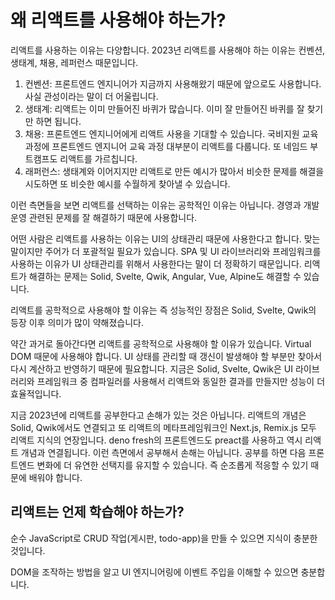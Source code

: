 # 왜 리액트를 사용해야 하는가?

리액트를 사용하는 이유는 다양합니다. 2023년 리액트를 사용해야 하는 이유는 컨벤션, 생태계, 채용, 레퍼런스 때문입니다.

1. 컨벤션: 프론트엔드 엔지니어가 지금까지 사용해왔기 때문에 앞으로도 사용합니다. 사실 관성이라는 말이 더 어울립니다.
2. 생태계: 리액트는 이미 만들어진 바퀴가 많습니다. 이미 잘 만들어진 바퀴를 잘 찾기만 하면 됩니다.
3. 채용: 프론트엔드 엔지니어에게 리액트 사용을 기대할 수 있습니다. 국비지원 교육과정에 프론트엔드 엔지니어 교육 과정 대부분이 리액트를 다룹니다. 또 네임드 부트캠프도 리액트를 가르칩니다.
4. 래퍼런스: 생태계와 이어지지만 리액트로 만든 예시가 많아서 비슷한 문제를 해결을 시도하면 또 비슷한 예시를 수월하게 찾아낼 수 있습니다.

이런 측면들을 보면 리액트를 선택하는 이유는 공학적인 이유는 아닙니다. 경영과 개발 운영 관련된 문제를 잘 해결하기 때문에 사용합니다.

어떤 사람은 리액트를 사용하는 이유는 UI의 상태관리 때문에 사용한다고 합니다. 맞는 말이지만 주어가 더 포괄적일 필요가 있습니다. SPA 및 UI 라이브러리와 프레임워크를 사용하는 이유가 UI 상태관리를 위해서 사용한다는 말이 더 정확하기 때문입니다. 리액트가 해결하는 문제는 Solid, Svelte, Qwik, Angular, Vue, Alpine도 해결할 수 있습니다.

리액트를 공학적으로 사용해야 할 이유는 즉 성능적인 장점은 Solid, Svelte, Qwik의 등장 이후 의미가 많이 약해졌습니다.

약간 과거로 돌아간다면 리액트를 공학적으로 사용해야 할 이유가 있습니다. Virtual DOM 때문에 사용해야 합니다. UI 상태를 관리할 때 갱신이 발생해야 할 부분만 찾아서 다시 계산하고 반영하기 때문에 필요합니다. 지금은 Solid, Svelte, Qwik은 UI 라이브러리와 프레임워크 중 컴파일러를 사용해서 리액트와 동일한 결과를 만들지만 성능이 더 효율적입니다.

지금 2023년에 리액트를 공부한다고 손해가 있는 것은 아닙니다. 리액트의 개념은 Solid, Qwik에서도 연결되고 또 리액트의 메타프레임워크인 Next.js, Remix.js 모두 리액트 지식의 연장입니다. deno fresh의 프론트엔드도 preact를 사용하고 역시 리액트 개념과 연결됩니다. 이런 측면에서 공부해서 손해는 아닙니다. 공부를 하면 다음 프론트엔드 변화에 더 유연한 선택지를 유지할 수 있습니다. 즉 순조롭게 적응할 수 있기 때문에 배워야 합니다.

## 리액트는 언제 학습해야 하는가?

순수 JavaScript로 CRUD 작업(게시판, todo-app)을 만들 수 있으면 지식이 충분한 것입니다.

DOM을 조작하는 방법을 알고 UI 엔지니어링에 이벤트 주입을 이해할 수 있으면 충분합니다.
